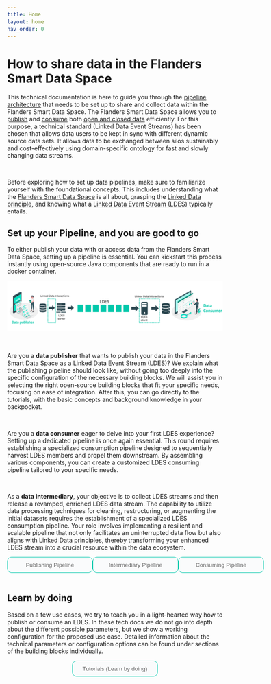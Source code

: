 ```yaml
---
title: Home
layout: home
nav_order: 0
---
```


# How to share data in the Flanders Smart Data Space

This technical documentation is here to guide you through the <u>pipeline architecture</u> that needs to be set up to share and collect data within the Flanders Smart Data Space. The Flanders Smart Data Space allows you to <u>publish</u> and <u>consume</u> both <u>open and closed data</u> efficiently. For this purpose, a technical standard (Linked Data Event Streams) has been chosen that allows data users to be kept in sync with different dynamic source data sets. It allows data to be exchanged between silos sustainably and cost-effectively using domain-specific ontology for fast and slowly changing data streams.

<br>

Before exploring how to set up data pipelines, make sure to familiarize yourself with the foundational concepts. This includes understanding what the [Flanders Smart Data Space](https://www.vlaanderen.be/vlaamse-smart-data-space-portaal) is all about, grasping the [Linked Data principle](/VSDS-Tech-Docs/basic/1_linked_data.html), and knowing what a [Linked Data Event Stream (LDES)](/VSDS-Tech-Docs/basic/2_introduction.html) typically entails.

## Set up your Pipeline, and you are good to go

To either publish your data with or access data from the Flanders Smart Data Space, setting up a pipeline is essential. You can kickstart this process instantly using open-source Java components that are ready to run in a docker container.

![alt text](image-1.png)

<br>

Are you a <b>data publisher</b> that wants to publish your data in the Flanders Smart Data Space as a Linked Data Event Stream (LDES)? We explain what the publishing pipeline should look like, without going too deeply into the specific configuration of the necessary building blocks. We will assist you in selecting the right open-source building blocks that fit your specific needs, focusing on ease of integration. After this, you can go directly to the tutorials, with the basic concepts and background knowledge in your backpocket.

<br>

Are you a <b>data consumer</b> eager to delve into your first LDES experience? Setting up a dedicated pipeline is once again essential. This round requires establishing a specialized consumption pipeline designed to sequentially harvest LDES members and propel them downstream. By assembling various components, you can create a customized LDES consuming pipeline tailored to your specific needs.

<br>

As a <b>data intermediary</b>, your objective is to collect LDES streams and then release a revamped, enriched LDES data stream. The capability to utilize data processing techniques for cleaning, restructuring, or augmenting the initial datasets requires the establishment of a specialized LDES consumption pipeline. Your role involves implementing a resilient and scalable pipeline that not only facilitates an uninterrupted data flow but also aligns with Linked Data principles, thereby transforming your enhanced LDES stream into a crucial resource within the data ecosystem.

<div style="display: flex; justify-content: space-around;">

<a href="/VSDS-Tech-Docs/publisher/index.html">
<button style="background-color: #fafbfc; color: #666666; padding: 10px 20px; width: 200px; border: 0.3px solid rgb(0, 200, 171); border-radius: 10px; cursor: pointer;">
    Publishing Pipeline
</button></a>

<a href="/VSDS-Tech-Docs/intermediary/index.html">
<button style="background-color: #fafbfc; color: #666666; padding: 10px 20px; width: 200px; border: 0.3px solid rgb(0, 200, 171); border-radius: 10px; cursor: pointer;">
    Intermediary Pipeline
    </button></a>

<a href="/VSDS-Tech-Docs/consumer/index">
<button style="background-color: #fafbfc; color: #666666; padding: 10px 20px; width: 200px; border: 0.3px solid rgb(0, 200, 171); border-radius: 10px; cursor: pointer;">
    Consuming Pipeline
    </button></a>

</div>

<br>

## Learn by doing

Based on a few use cases, we try to teach you in a light-hearted way how to publish or consume an LDES. In these tech docs we do not go into depth about the different possible parameters, but we show a working configuration for the proposed use case. Detailed information about the technical parameters or configuration options can be found under sections of the building blocks individually.

<div style="display: flex; justify-content: space-around;">

<a href="https://github.com/Informatievlaanderen/VSDS-Onboarding-Example">
<button style="background-color: #fafbfc; color: #666666; padding: 10px 20px; width: 200px; border: 0.3px solid rgb(0, 200, 171); border-radius: 10px; cursor: pointer;">
        Tutorials (Learn by doing)
    </button>
</a>
</div>

